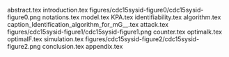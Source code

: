 abstract.tex
introduction.tex
figures/cdc15sysid-figure0/cdc15sysid-figure0.png
notations.tex
model.tex
KPA.tex
identifiability.tex
algorithm.tex
caption_Identification_algorithm_for_mG__.tex
attack.tex
figures/cdc15sysid-figure1/cdc15sysid-figure1.png
counter.tex
optimalk.tex
optimalF.tex
simulation.tex
figures/cdc15sysid-figure2/cdc15sysid-figure2.png
conclusion.tex
appendix.tex